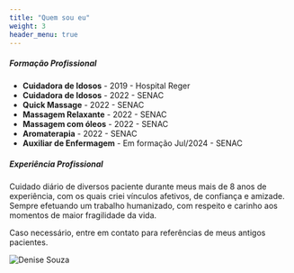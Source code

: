 ```yaml
---
title: "Quem sou eu"
weight: 3
header_menu: true
---
```


##### Formação Profissional

* **Cuidadora de Idosos** - 2019 - Hospital Reger
* **Cuidadora de Idosos** - 2022 - SENAC
* **Quick Massage** - 2022 - SENAC
* **Massagem Relaxante** - 2022 - SENAC
* **Massagem com óleos** - 2022 - SENAC
* **Aromaterapia** - 2022 - SENAC
* **Auxiliar de Enfermagem** - Em formação Jul/2024 - SENAC

##### Experiência Profissional

Cuidado diário de diversos paciente durante meus mais de 8 anos de experiência, com os quais criei vínculos afetivos, de confiança e amizade. Sempre efetuando um trabalho humanizado, com respeito e carinho aos momentos de maior fragilidade da vida.

Caso necessário, entre em contato para referências de meus antigos pacientes.

![Denise Souza](images/denisesouza.jpeg)

